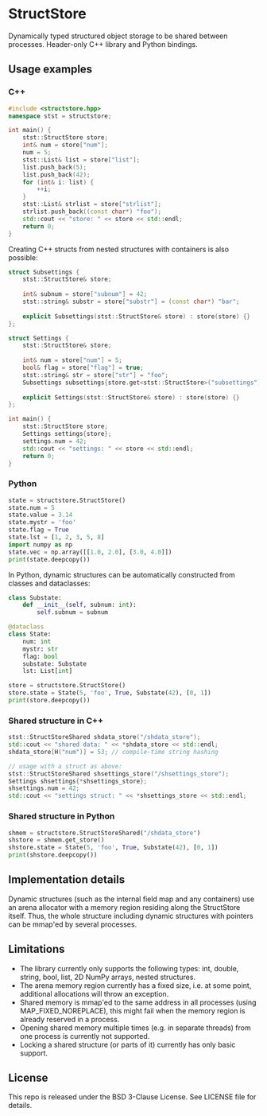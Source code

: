 # StructStore

Dynamically typed structured object storage to be shared between processes.
Header-only C++ library and Python bindings.

## Usage examples

### C++

```c++
#include <structstore.hpp>
namespace stst = structstore;

int main() {
    stst::StructStore store;
    int& num = store["num"];
    num = 5;
    stst::List& list = store["list"];
    list.push_back(5);
    list.push_back(42);
    for (int& i: list) {
        ++i;
    }
    stst::List& strlist = store["strlist"];
    strlist.push_back((const char*) "foo");
    std::cout << "store: " << store << std::endl;
    return 0;
}
```

Creating C++ structs from nested structures with containers is also possible:

```c++
struct Subsettings {
    stst::StructStore& store;
    
    int& subnum = store["subnum"] = 42;
    stst::string& substr = store["substr"] = (const char*) "bar";
    
    explicit Subsettings(stst::StructStore& store) : store(store) {}
};

struct Settings {
    stst::StructStore& store;
    
    int& num = store["num"] = 5;
    bool& flag = store["flag"] = true;
    stst::string& str = store["str"] = "foo";
    Subsettings subsettings{store.get<stst::StructStore>("subsettings")};
    
    explicit Settings(stst::StructStore& store) : store(store) {}
};

int main() {
    stst::StructStore store;
    Settings settings{store};
    settings.num = 42;
    std::cout << "settings: " << store << std::endl;
    return 0;
}
```

### Python

```python
state = structstore.StructStore()
state.num = 5
state.value = 3.14
state.mystr = 'foo'
state.flag = True
state.lst = [1, 2, 3, 5, 8]
import numpy as np
state.vec = np.array([[1.0, 2.0], [3.0, 4.0]])
print(state.deepcopy())
```

In Python, dynamic structures can be automatically constructed from classes and
dataclasses:

```python
class Substate:
    def __init__(self, subnum: int):
        self.subnum = subnum

@dataclass
class State:
    num: int
    mystr: str
    flag: bool
    substate: Substate
    lst: List[int]

store = structstore.StructStore()
store.state = State(5, 'foo', True, Substate(42), [0, 1])
print(store.deepcopy())
```

### Shared structure in C++

```c++
stst::StructStoreShared shdata_store("/shdata_store");
std::cout << "shared data: " << *shdata_store << std::endl;
shdata_store[H("num")] = 53; // compile-time string hashing

// usage with a struct as above:
stst::StructStoreShared shsettings_store("/shsettings_store");
Settings shsettings{*shsettings_store};
shsettings.num = 42;
std::cout << "settings struct: " << *shsettings_store << std::endl;
```

### Shared structure in Python

```python
shmem = structstore.StructStoreShared("/shdata_store")
shstore = shmem.get_store()
shstore.state = State(5, 'foo', True, Substate(42), [0, 1])
print(shstore.deepcopy())
```

## Implementation details

Dynamic structures (such as the internal field map and any containers) use an
arena allocator with a memory region residing along the StructStore itself.
Thus, the whole structure including dynamic structures with pointers can be
mmap'ed by several processes.

## Limitations

* The library currently only supports the following types: int, double, string,
  bool, list, 2D NumPy arrays, nested structures.
* The arena memory region currently has a fixed size, i.e. at some point,
  additional allocations will throw an exception.
* Shared memory is mmap'ed to the same address in all processes (using
  MAP_FIXED_NOREPLACE), this might fail when the memory region is already
  reserved in a process.
* Opening shared memory multiple times (e.g. in separate threads) from one
  process is currently not supported.
* Locking a shared structure (or parts of it) currently has only basic support.

## License

This repo is released under the BSD 3-Clause License. See LICENSE file for
details.
